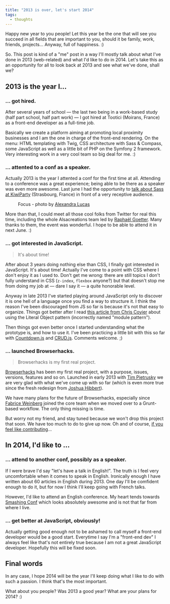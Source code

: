 ```yaml
---
title: "2013 is over, let's start 2014"
tags:
  - thoughts
---
```


Happy new year to you people! Let this year be the one that will see you succeed in all fields that are important to you, should it be family, work, friends, projects... Anyway, full of happiness. :)

So. This post is kind of a "me" post in a way I'll mostly talk about what I've done in 2013 (web-related) and what I'd like to do in 2014. Let's take this as an opportunity for all to look back at 2013 and see what we've done, shall we?

## 2013 is the year I... 

### ... got hired.

After several years of school &mdash; the last two being in a work-based study (half part school, half part work) &mdash; I got hired at Tootici (Moirans, France) as a front-end developer as a full-time job. 

Basically we create a platform aiming at promoting local proximity businesses and I am the one in charge of the front-end rendering. On the menu: HTML templating with Twig, CSS architecture with Sass &amp; Compass, some JavaScript as well as a little bit of PHP on the Symfony 2 framework. Very interesting work in a very cool team so big deal for me. :)

### ... attented to a conf as a speaker.

Actually 2013 is the year I attented a conf for the first time at all. Attending to a conference was a great experience; being able to be there as a speaker was even more awesome. Last june I had the opportunity to [talk about Sass at KiwiParty](http://hugogiraudel.com/2013/07/01/feedbacks-kiwiparty/) (Strasbourg, France) in front of a very receptive audience. 

<figure class="figure">
<img src="/assets/images/feedbacks-kiwiparty__hugo-giraudel.jpg" alt="">
<figcaption>Focus - photo by <a target="_blank" href="http://alexandralucas.com">Alexandra Lucas</a></figcaption>
</figure>

More than that, I could meet all those cool folks from Twitter for real this time, including the whole Alsacreations team led by [Raphaël Goetter](https://twitter.com/goetter). Many thanks to them, the event was wonderful. I hope to be able to attend it in next June. :)

### ... got interested in JavaScript.

> It's about time!

After about 3 years doing nothing else than CSS, I finally got interested in JavaScript. It's about time! Actually I've come to a point with CSS where I don't enjoy it as I used to. Don't get me wrong: there are still topics I don't fully understand in CSS (`z-index`, `flexbox` anyone?) but that doesn't stop me from doing my job at &mdash; dare I say it &mdash; a quite honorable level.

Anyway in late 2013 I've started playing around JavaScript only to discover it is one hell of a language once you find a way to structure it. I think the reason I've been discouraged from JS so far is because it's not that easy to organize. Things got better after I read [this article from Chris Coyier](http://css-tricks.com/how-do-you-structure-javascript-the-module-pattern-edition/) about using the Literal Object pattern (incorrectly named "module pattern").

Then things got even better once I started understanding what the prototype is, and how to use it. I've been practicing a little bit with this so far with [Countdown.js](https://github.com/HugoGiraudel/Countdown.js) and [CRUD.js](https://github.com/HugoGiraudel/CRUD.js). Comments welcome. ;)

### ... launched Browserhacks.

> Browserhacks is my first real project.

[Browserhacks](http://browserhacks.com) has been my first real project, with a purpose, issues, versions, features and so on. Launched in early 2013 with [Tim Pietrusky](https://twitter.com/timpietrusky) we are very glad with what we've come up with so far (which is even more true since the fresh redesign from [Joshua Hibbert](https://twitter.com/_joshnh)). 

We have many plans for the future of Browserhacks, especially since [Fabrice Weinberg](https://twitter.com/fweinb) joined the core team when we moved over to a Grunt-based workflow. The only thing missing is time.

But worry not my friend, and stay tuned because we won't drop this project that soon. We have too much to do to give up now. Oh and of course, [if you feel like contributing](http://github.com/4ae9b8/browserhacks/)...

## In 2014, I'd like to ... 

### ... attend to another conf, possibly as a speaker.

If I were brave I'd say "let's have a talk in English!". The truth is I feel very uncomfortable when it comes to speak in English. Ironically enough I have written about 60 articles in English during 2013. One day I'll be comfident enough to do it, but for now I think I'll keep going with French talks.

However, I'd like to attend an English conference. My heart tends towards [Smashing Conf](http://smashingconf.com/) which looks absolutely awesome and is not that far from where I live.

### ... get better at JavaScript, obviously!

Actually getting good enough not to be ashamed to call myself a front-end developer would be a good start. Everytime I say I'm a "front-end dev" I always feel like that's not entirely true because I am not a great JavaScript developer. Hopefully this will be fixed soon.

## Final words 

In any case, I hope 2014 will be the year I'll keep doing what I like to do with such a passion. I think that's the most important.

What about you people? Was 2013 a good year? What are your plans for 2014? :)
